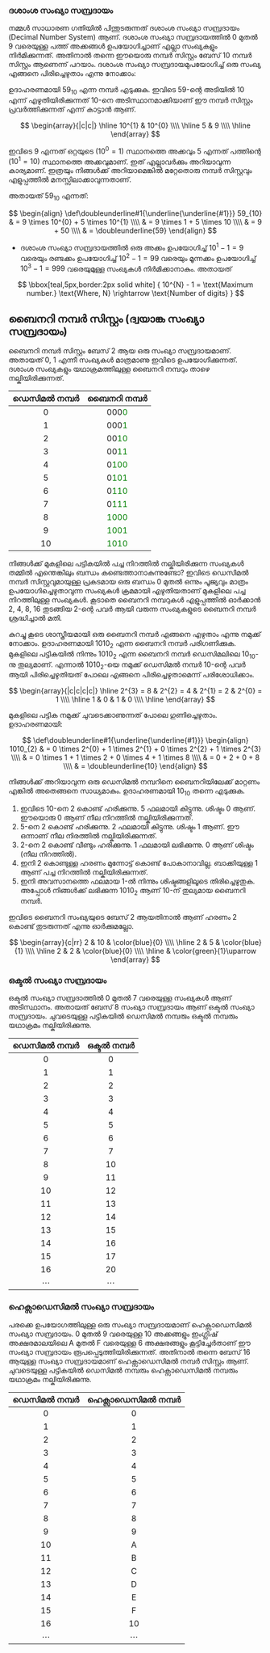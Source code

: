 ### ദശാംശ സംഖ്യാ സമ്പ്രദായം
നമ്മള്‍ സാധാരണ ഗതിയില്‍ പിന്തുടരുന്നത് ദശാംശ സംഖ്യാ സമ്പ്രദായം (Decimal Number System) ആണ്. ദശാംശ സംഖ്യാ സമ്പ്രദായത്തില്‍ 0 മുതല്‍ 9 വരെയുള്ള പത്ത് അക്കങ്ങള്‍ ഉപയോഗിച്ചാണ് എല്ലാ സംഖ്യകളും നിര്‍മിക്കുന്നത്. അതിനാല്‍ തന്നെ ഈയൊരു നമ്പര്‍ സിസ്റ്റം ബേസ് 10 നമ്പര്‍ സിസ്റ്റം ആണെന്ന് പറയാം. ദശാംശ സംഖ്യാ സമ്പ്രദായമുപയോഗിച്ച് ഒരു സംഖ്യ എങ്ങനെ പിരിച്ചെഴുതാം എന്നു നോക്കാം:

ഉദാഹരണമായി $59_{10}$ എന്ന നമ്പര്‍ എടുക്കുക. ഇവിടെ 59-ന്റെ അടിയില്‍ 10 എന്ന് എഴുതിയിരിക്കുന്നത് 10-നെ അടിസ്ഥാനമാക്കിയാണ് ഈ നമ്പര്‍ സിസ്റ്റം പ്രവര്‍ത്തിക്കുന്നത് എന്ന് കാട്ടാന്‍ ആണ്.

$$
	\begin{array}{|c|c|}
    \hline
    10^{1} & 10^{0} \\\\
    \hline
    5 & 9 \\\\
    \hline
    \end{array}
$$

ഇവിടെ 9 എന്നത് ഒറ്റയുടെ ($10^{0} = 1)$ സ്ഥാനത്തെ അക്കവും 5 എന്നത് പത്തിന്റെ ($10^{1} = 10)$ സ്ഥാനത്തെ അക്കവുമാണ്. ഇത് എല്ലാവര്‍ക്കും അറിയാവുന്ന കാര്യമാണ്. ഇത്രയും നിങ്ങള്‍ക്ക് അറിയാമെങ്കില്‍ മറ്റേതൊരു നമ്പര്‍ സിസ്റ്റവും എളുപ്പത്തില്‍ മനസ്സിലാക്കാവുന്നതാണ്.

അതായത് $59_{10}$ എന്നത്:

$$
\begin{align}
\def\doubleunderline#1{\underline{\underline{#1}}}
59_{10} & = 9 \times 10^{0} + 5 \times 10^{1} \\\\
 & = 9 \times 1 + 5 \times 10 \\\\
 & = 9 + 50 \\\\
 & = \doubleunderline{59}
\end{align}
$$


* ദശാംശ സംഖ്യാ സമ്പ്രദായത്തില്‍ ഒരു അക്കം ഉപയോഗിച്ച് $10^{1} - 1 = 9$ വരെയും രണ്ടക്കം ഉപയോഗിച്ച് $10^{2} - 1= 99$ വരെയും മൂന്നക്കം ഉപയോഗിച്ച് $10^{3} - 1= 999$ വരെയുമുള്ള സംഖ്യകള്‍ നിര്‍മിക്കാനാകും. അതായത്

$$
\bbox[teal,5px,border:2px solid white]
{
    10^{N} - 1 = \text{Maximum number.} \text{Where, N} \rightarrow \text{Number of digits} 
}
$$

## ബൈനറി നമ്പര്‍ സിസ്റ്റം (ദ്വയാങ്ക സംഖ്യാ സമ്പ്രദായം)

ബൈനറി നമ്പര്‍ സിസ്റ്റം ബേസ് 2 ആയ ഒരു സംഖ്യാ സമ്പ്രദായമാണ്. അതായത് 0, 1 എന്നീ സംഖ്യകള്‍ മാത്രമാണു ഇവിടെ ഉപയോഗിക്കുന്നത്. ദശാംശ സംഖ്യകളും യഥാക്രമത്തിലുള്ള ബൈനറി നമ്പറും താഴെ നല്കിയിരിക്കുന്നത്.

|ഡെസിമല്‍ നമ്പര്‍|ബൈനറി നമ്പര്‍|
|:----------:|:-------------:|
|0|000<bold style="color:green">0</style>|
|1|000<bold style="color:green">1</style>|
|2|00<bold style="color:green">10</style>|
|3|00<bold style="color:green">11</style>|
|4|0<bold style="color:green">100</style>|
|5|0<bold style="color:green">101</style>|
|6|0<bold style="color:green">110</style>|
|7|0<bold style="color:green">111</style>|
|8|<bold style="color:green">1000</style>|
|9|<bold style="color:green">1001</style>|
|10|<bold style="color:green">1010</style>|

നിങ്ങള്‍ക്ക് മുകളിലെ പട്ടികയില്‍ പച്ച നിറത്തില്‍ നല്കിയിരിക്കുന്ന സംഖ്യകള്‍ തമ്മില്‍ എന്തെങ്കിലും ബന്ധം കണ്ടെത്താനാകുന്നുണ്ടോ? ഇവിടെ ഡെസിമല്‍ നമ്പര്‍ സിസ്റ്റവുമായുള്ള പ്രകടമായ ഒരു ബന്ധം 0 മുതല്‍ ഒന്നും പൂജ്യവും മാത്രം ഉപയോഗിച്ചെഴുതാവുന്ന സംഖ്യകള്‍ ക്രമമായി എഴുതിയതാണ് മുകളിലെ പച്ച നിറത്തിലുള്ള സംഖ്യകള്‍. കൂടാതെ ബൈനറി നമ്പറുകള്‍ എളുപ്പത്തില്‍ ഓര്‍ക്കാന്‍ 2, 4, 8, 16 തുടങ്ങിയ 2-ന്റെ പവര്‍ ആയി വരുന്ന സംഖ്യകളുടെ ബൈനറി നമ്പര്‍ ശ്രദ്ധിച്ചാല്‍ മതി.

കുറച്ചു കൂടെ ശാസ്ത്രീയമായി ഒരു ബൈനറി നമ്പര്‍ എങ്ങനെ എഴുതാം എന്നു നമുക്ക് നോക്കാം. ഉദാഹരണമായി $1010_{2}$ എന്ന ബൈനറി നമ്പര്‍ പരിഗണിക്കുക. മുകളിലെ പട്ടികയില്‍ നിന്നും $1010_{2}$ എന്ന ബൈനറി നമ്പര്‍ ഡെസിമലിലെ $10_{10}$-നു തുല്യമാണ്. എന്നാല്‍ $1010_{2}$-യെ നമുക്ക് ഡെസിമല്‍ നമ്പര്‍ 10-ന്റെ പവര്‍ ആയി പിരിച്ചെഴുതിയത് പോലെ എങ്ങനെ പിരിച്ചെഴുതാമെന്ന് പരിശോധിക്കാം.

$$
\begin{array}{|c|c|c|c|}
    \hline
    2^{3} = 8 & 2^{2} = 4 & 2^{1} = 2 & 2^{0} = 1 \\\\
    \hline
    1 & 0 & 1 & 0 \\\\
    \hline
\end{array}
$$

മുകളിലെ പട്ടിക നമുക്ക് ചുവടെക്കാണുന്നത് പോലെ ഗുണിച്ചെഴുതാം. ഉദാഹരണമായി:

$$
    \def\doubleunderline#1{\underline{\underline{#1}}}
    \begin{align}
        1010_{2} & = 0 \times 2^{0} + 1 \times 2^{1} + 0 \times 2^{2} + 1 \times 2^{3} \\\\
        & = 0 \times 1 + 1 \times 2 + 0 \times 4 + 1 \times 8 \\\\
        & = 0 + 2 + 0 + 8 \\\\
        & =  \doubleunderline{10}
    \end{align}
$$


നിങ്ങള്‍ക്ക് അറിയാവുന്ന ഒരു ഡെസിമല്‍ നമ്പറിനെ ബൈനറിയിലേക്ക് മാറ്റണം എങ്കില്‍ അതെങ്ങനെ സാധ്യമാകും. ഉദാഹരണമായി $10_{10}$ തന്നെ എടുക്കുക.

1. ഇവിടെ 10-നെ 2 കൊണ്ട് ഹരിക്കുന്നു. 5 ഫലമായി കിട്ടുന്നു. ശിഷ്ടം 0 ആണ്. ഈയൊരു 0 ആണ് നീല നിറത്തില്‍ നല്കിയിരിക്കുന്നത്.
2. 5-നെ 2 കൊണ്ട് ഹരിക്കുന്നു. 2 ഫലമായി കിട്ടുന്നു. ശിഷ്ടം 1 ആണ്. ഈ ഒന്നാണ് നീല നിരത്തില്‍ നല്കിയിരിക്കുന്നത്.
3. 2-നെ 2 കൊണ്ട് വീണ്ടും ഹരിക്കുന്നു. 1 ഫലമായി ലഭിക്കുന്നു. 0 ആണ് ശിഷ്ടം (നീല നിറത്തില്‍).
4. ഇനി 2 കൊണ്ടുള്ള ഹരണം മുന്നോട്ട് കൊണ്ട് പോകാനാവില്ല. ബാക്കിയുള്ള 1 ആണ് പച്ച നിറത്തില്‍ നല്കിയിരിക്കുന്നത്.
5. ഇനി അവസാനത്തെ ഫലമായ 1-ല്‍ നിന്നും ശിഷ്ടങ്ങളിലൂടെ തിരിച്ചെഴുതുക. അപ്പോള്‍ നിങ്ങള്‍ക്ക് ലഭിക്കുന്ന $1010_{2}$ ആണ് $10$-ന് തുല്യമായ ബൈനറി നമ്പര്‍.

ഇവിടെ ബൈനറി സംഖ്യയുടെ ബേസ് 2 ആയതിനാല്‍ ആണ് ഹരണം 2 കൊണ്ട് തുടരുന്നത് എന്നു ഓര്‍ക്കുമല്ലോ.

$$
	\begin{array}{c|rr}
        2 & 10 & \color{blue}{0} \\\\
        \hline
        2 & 5 & \color{blue}{1} \\\\
        \hline
        2 & 2 & \color{blue}{0} \\\\
        \hline
        & \color{green}{1}\uparrow
    \end{array}
$$



### ഒക്ടല്‍ സംഖ്യാ സമ്പ്രദായം

ഒക്ടല്‍ സംഖ്യാ സമ്പ്രദാത്തില്‍ 0 മുതല്‍ 7 വരെയുള്ള സംഖ്യകള്‍ ആണ് അടിസ്ഥാനം. അതായത് ബേസ് 8 സംഖ്യാ സമ്പ്രദായം ആണ് ഒക്ടല്‍ സംഖ്യാ സമ്പ്രദായം. ചുവടെയുള്ള പട്ടികയില്‍ ഡെസിമല്‍ നമ്പരും ഒക്ടല്‍ നമ്പരും യഥാക്രമം നല്കിയിരിക്കുന്നു.

|ഡെസിമല്‍ നമ്പര്‍| ഒക്ടല്‍ നമ്പര്‍|
|:-------:|:-----:|
|0|0|
|1|1|
|2|2|
|3|3|
|4|4|
|5|5|
|6|6|
|7|7|
|8|10|
|9|11|
|10|12|
|11|13|
|12|14|
|13|15|
|14|16|
|15|17|
|16|20|
|$\dotsm$|$\dotsm$|

### ഹെക്സാഡെസിമല്‍ സംഖ്യാ സമ്പ്രദായം

പരക്കെ ഉപയോഗത്തിലുള്ള ഒരു സംഖ്യാ സമ്പ്രദായമാണ് ഹെക്സാഡെസിമല്‍ സംഖ്യാ സമ്പ്രദായം. 0 മുതല്‍ 9 വരെയുള്ള 10 അക്കങ്ങളും ഇംഗ്ലിഷ് അക്ഷരമാലയിലെ A മുതല്‍ F വരെയുള്ള 6 അക്ഷരങ്ങളും കൂട്ടിച്ചേര്‍താണ് ഈ സംഖ്യാ സമ്പ്രദായം രൂപപ്പെടുത്തിയിരിക്കുന്നത്. അതിനാല്‍ തന്നെ ബേസ് 16 ആയുള്ള സംഖ്യാ സമ്പ്രദായമാണ് ഹെക്സാഡെസിമല്‍ നമ്പര്‍ സിസ്റ്റം ആണ്. ചുവടെയുള്ള പട്ടികയില്‍ ഡെസിമല്‍ നമ്പരും ഹെക്സാഡെസിമല്‍ നമ്പരും യഥാക്രമം നല്കിയിരിക്കുന്നു.

|ഡെസിമല്‍ നമ്പര്‍|ഹെക്സാഡെസിമല്‍ നമ്പര്‍|
|:-------:|:-----:|
|0|0|
|1|1|
|2|2|
|3|3|
|4|4|
|5|5|
|6|6|
|7|7|
|8|8|
|9|9|
|10|A|
|11|B|
|12|C|
|13|D|
|14|E|
|15|F|
|16|10|
|$\dotsm$|$\dotsm$|